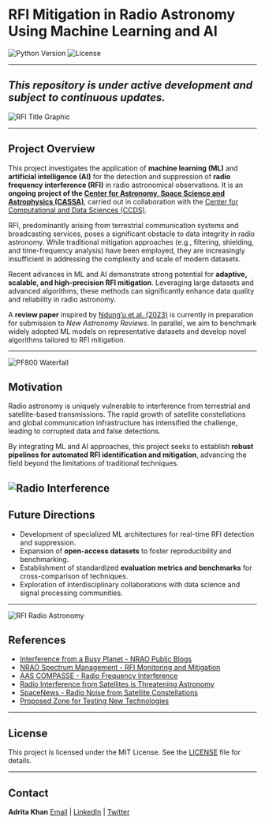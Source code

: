 


# RFI Mitigation in Radio Astronomy Using Machine Learning and AI

![Python Version](https://img.shields.io/badge/python-3.8%2B-blue.svg) ![License](https://img.shields.io/badge/license-MIT-blue.svg)  

---
*This repository is under active development and subject to continuous updates.*  
---

![RFI Title Graphic](https://legacy.nrao.edu/epo/aoc/puente/rfi/rfititlegrafic.jpg)

---

## Project Overview

This project investigates the application of **machine learning (ML)** and **artificial intelligence (AI)** for the detection and suppression of **radio frequency interference (RFI)** in radio astronomical observations.  It is an **ongoing project of the [Center for Astronomy, Space Science and Astrophysics (CASSA)](https://cassa.site/entry/p2024002/)**, carried out in collaboration with the [Center for Computational and Data Sciences (CCDS)](https://ccds.ai/).

RFI, predominantly arising from terrestrial communication systems and broadcasting services, poses a significant obstacle to data integrity in radio astronomy. While traditional mitigation approaches (e.g., filtering, shielding, and time-frequency analysis) have been employed, they are increasingly insufficient in addressing the complexity and scale of modern datasets.  

Recent advances in ML and AI demonstrate strong potential for **adaptive, scalable, and high-precision RFI mitigation**. Leveraging large datasets and advanced algorithms, these methods can significantly enhance data quality and reliability in radio astronomy.  

A **review paper** inspired by [Ndung’u et al. (2023)](https://www.sciencedirect.com/science/article/pii/S1387647323000131) is currently in preparation for submission to *New Astronomy Reviews*. In parallel, we aim to benchmark widely adopted ML models on representative datasets and develop novel algorithms tailored to RFI mitigation.

---

![PF800 Waterfall](https://info.nrao.edu/do/spectrum-management/PF800_waterfall.png.webp)

## Motivation

Radio astronomy is uniquely vulnerable to interference from terrestrial and satellite-based transmissions. The rapid growth of satellite constellations and global communication infrastructure has intensified the challenge, leading to corrupted data and false detections.  

By integrating ML and AI approaches, this project seeks to establish **robust pipelines for automated RFI identification and mitigation**, advancing the field beyond the limitations of traditional techniques.


![Radio Interference](https://public.nrao.edu/wp-content/uploads/2019/05/radio-interference.jpg)
---

## Future Directions

- Development of specialized ML architectures for real-time RFI detection and suppression.  
- Expansion of **open-access datasets** to foster reproducibility and benchmarking.  
- Establishment of standardized **evaluation metrics and benchmarks** for cross-comparison of techniques.  
- Exploration of interdisciplinary collaborations with data science and signal processing communities.  



---

![RFI Radio Astronomy](https://i0.wp.com/spacenews.com/wp-content/uploads/2023/07/rfi-radioastronomy.jpg?w=1600&ssl=1)

## References

* [Interference from a Busy Planet - NRAO Public Blogs](https://public.nrao.edu/blogs/interference-from-a-busy-planet/)
* [NRAO Spectrum Management - RFI Monitoring and Mitigation](https://info.nrao.edu/do/spectrum-management/rfi-monitoring-and-mitigation)
* [AAS COMPASSE - Radio Frequency Interference](https://compasse.aas.org/issues/radio-frequency-interference/)
* [Radio Interference from Satellites is Threatening Astronomy](https://www.astronomy.com/science/radio-interference-from-satellites-is-threatening-astronomy)
* [SpaceNews - Radio Noise from Satellite Constellations](https://spacenews.com/radio-noise-from-satellite-constellations-could-interfere-with-astronomers/)
* [Proposed Zone for Testing New Technologies](https://theconversation.com/radio-interference-from-satellites-is-threatening-astronomy-a-proposed-zone-for-testing-new-technologies-could-head-off-the-problem-199353)

---

## License

This project is licensed under the MIT License. See the [LICENSE](LICENSE) file for details.

---

## Contact

**Adrita Khan**
[Email](mailto:adrita.khan.official@gmail.com) | [LinkedIn](https://www.linkedin.com/in/adrita-khan) | [Twitter](https://x.com/Adrita_)

